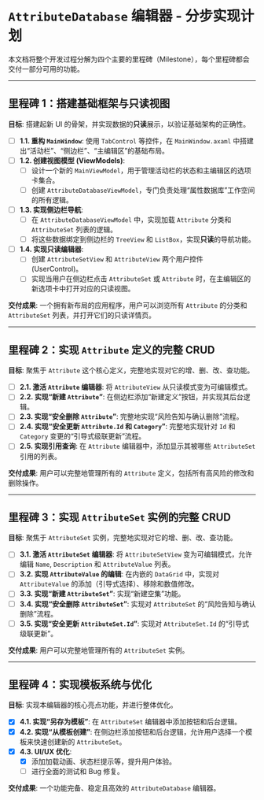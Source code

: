 # `AttributeDatabase` 编辑器 - 分步实现计划

本文档将整个开发过程分解为四个主要的里程碑（Milestone），每个里程碑都会交付一部分可用的功能。

---

## 里程碑 1：搭建基础框架与只读视图

**目标**: 搭建起新 UI 的骨架，并实现数据的**只读**展示，以验证基础架构的正确性。

-   [ ] **1.1. 重构 `MainWindow`**: 使用 `TabControl` 等控件，在 `MainWindow.axaml` 中搭建出“活动栏”、“侧边栏”、“主编辑区”的基础布局。
-   [ ] **1.2. 创建视图模型 (ViewModels)**:
    -   [ ] 设计一个新的 `MainViewModel`，用于管理活动栏的状态和主编辑区的选项卡集合。
    -   [ ] 创建 `AttributeDatabaseViewModel`，专门负责处理“属性数据库”工作空间的所有逻辑。
-   [ ] **1.3. 实现侧边栏导航**:
    -   [ ] 在 `AttributeDatabaseViewModel` 中，实现加载 `Attribute` 分类和 `AttributeSet` 列表的逻辑。
    -   [ ] 将这些数据绑定到侧边栏的 `TreeView` 和 `ListBox`，实现**只读**的导航功能。
-   [ ] **1.4. 实现只读编辑器**:
    -   [ ] 创建 `AttributeSetView` 和 `AttributeView` 两个用户控件 (UserControl)。
    -   [ ] 实现当用户在侧边栏点击 `AttributeSet` 或 `Attribute` 时，在主编辑区的新选项卡中打开对应的只读视图。

**交付成果**: 一个拥有新布局的应用程序，用户可以浏览所有 `Attribute` 的分类和 `AttributeSet` 列表，并打开它们的只读详情页。

---

## 里程碑 2：实现 `Attribute` 定义的完整 CRUD

**目标**: 聚焦于 `Attribute` 这个核心定义，完整地实现对它的增、删、改、查功能。

-   [ ] **2.1. 激活 `Attribute` 编辑器**: 将 `AttributeView` 从只读模式变为可编辑模式。
-   [ ] **2.2. 实现“新建 `Attribute`”**: 在侧边栏添加“新建定义”按钮，并实现其后台逻辑。
-   [ ] **2.3. 实现“安全删除 `Attribute`”**: 完整地实现“风险告知与确认删除”流程。
-   [ ] **2.4. 实现“安全更新 `Attribute.Id` 和 `Category`”**: 完整地实现针对 `Id` 和 `Category` 变更的“引导式级联更新”流程。
-   [ ] **2.5. 实现引用查询**: 在 `Attribute` 编辑器中，添加显示其被哪些 `AttributeSet` 引用的列表。

**交付成果**: 用户可以完整地管理所有的 `Attribute` 定义，包括所有高风险的修改和删除操作。

---

## 里程碑 3：实现 `AttributeSet` 实例的完整 CRUD

**目标**: 聚焦于 `AttributeSet` 实例，完整地实现对它的增、删、改、查功能。

-   [ ] **3.1. 激活 `AttributeSet` 编辑器**: 将 `AttributeSetView` 变为可编辑模式，允许编辑 `Name`, `Description` 和 `AttributeValue` 列表。
-   [ ] **3.2. 实现 `AttributeValue` 的编辑**: 在内嵌的 `DataGrid` 中，实现对 `AttributeValue` 的添加（引导式选择）、移除和数值修改。
-   [ ] **3.3. 实现“新建 `AttributeSet`”**: 实现“新建空集”功能。
-   [ ] **3.4. 实现“安全删除 `AttributeSet`”**: 实现对 `AttributeSet` 的“风险告知与确认删除”流程。
-   [ ] **3.5. 实现“安全更新 `AttributeSet.Id`”**: 实现对 `AttributeSet.Id` 的“引导式级联更新”。

**交付成果**: 用户可以完整地管理所有的 `AttributeSet` 实例。

---

## 里程碑 4：实现模板系统与优化

**目标**: 实现本编辑器的核心亮点功能，并进行整体优化。

-   [x] **4.1. 实现“另存为模板”**: 在 `AttributeSet` 编辑器中添加按钮和后台逻辑。
-   [x] **4.2. 实现“从模板创建”**: 在侧边栏添加按钮和后台逻辑，允许用户选择一个模板来快速创建新的 `AttributeSet`。
-   [x] **4.3. UI/UX 优化**:
    -   [x] 添加加载动画、状态栏提示等，提升用户体验。
    -   [ ] 进行全面的测试和 Bug 修复。

**交付成果**: 一个功能完备、稳定且高效的 `AttributeDatabase` 编辑器。

